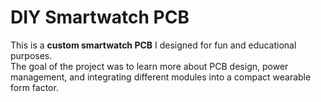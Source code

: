 # DIY Smartwatch PCB  
This is a **custom smartwatch PCB** I designed for fun and educational purposes.  
The goal of the project was to learn more about PCB design, power management, and integrating different modules into a compact wearable form factor.  

